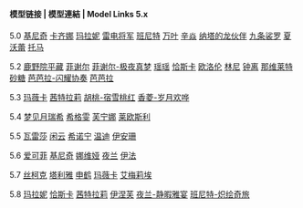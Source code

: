 #### 模型链接 | 模型連結 | Model Links 5.x

5.0
[基尼奇](https://activity.hdslb.com/blackboard/static/20240828/d32c2bb79f59192cb072d7bf79b61c6d/V7DJQSjd34.zip)
[卡齐娜](https://activity.hdslb.com/blackboard/static/20240828/d32c2bb79f59192cb072d7bf79b61c6d/bITvRSGcyc.zip)
[玛拉妮](https://activity.hdslb.com/blackboard/static/20240828/d32c2bb79f59192cb072d7bf79b61c6d/0OJNYIBIHL.zip)
[雷电将军](https://activity.hdslb.com/blackboard/static/20240827/d32c2bb79f59192cb072d7bf79b61c6d/niwXpFdhmh.zip)
[班尼特](https://activity.hdslb.com/blackboard/static/20240827/d32c2bb79f59192cb072d7bf79b61c6d/wBLVVmc3xu.zip)
[万叶](https://activity.hdslb.com/blackboard/static/20240827/d32c2bb79f59192cb072d7bf79b61c6d/EkPgvhz5NT.zip)
[辛焱](https://activity.hdslb.com/blackboard/static/20240827/d32c2bb79f59192cb072d7bf79b61c6d/2EaMAcgo7O.zip)
[纳塔的龙伙伴](https://activity.hdslb.com/blackboard/maxfiles/587f0b14d5bd43274c379bb869cc385d/1726114441300.zip)
[九条裟罗](https://activity.hdslb.com/blackboard/static/20240914/d32c2bb79f59192cb072d7bf79b61c6d/L8Y1u7U5eC.zip)
[夏沃蕾](https://activity.hdslb.com/blackboard/static/20240914/d32c2bb79f59192cb072d7bf79b61c6d/9YIx380pAk.zip)
[托马](https://activity.hdslb.com/blackboard/static/20240914/d32c2bb79f59192cb072d7bf79b61c6d/uer1zLHMT2.zip)

5.2
[鹿野院平藏](https://activity.hdslb.com/blackboard/static/20241209/c6e19b806b80786dbd92b712c3f459cf/lyZIO7tSc6.zip)
[菲谢尔](https://activity.hdslb.com/blackboard/static/20241209/c6e19b806b80786dbd92b712c3f459cf/04c5PN4TPj.zip)
[菲谢尔-极夜真梦](https://activity.hdslb.com/blackboard/static/20241209/c6e19b806b80786dbd92b712c3f459cf/B0W8W7WqzZ.zip)
[瑶瑶](https://activity.hdslb.com/blackboard/static/20241209/c6e19b806b80786dbd92b712c3f459cf/o6dfA9P0Mx.zip)
[恰斯卡](https://activity.hdslb.com/blackboard/static/20241118/c6e19b806b80786dbd92b712c3f459cf/1MlyEkWkK4.zip)
[欧洛伦](https://activity.hdslb.com/blackboard/static/20241120/fbb6ffcfd09815bd66290b6b7bde1196/CvlYFX61oD.zip)
[林尼](https://activity.hdslb.com/blackboard/static/20241118/c6e19b806b80786dbd92b712c3f459cf/OYgdyk4ZXN.zip)
[钟离](https://activity.hdslb.com/blackboard/static/20241118/c6e19b806b80786dbd92b712c3f459cf/LlKG21wghd.zip)
[那维莱特](https://activity.hdslb.com/blackboard/static/20241118/c6e19b806b80786dbd92b712c3f459cf/KD8v2XTYQL.zip)
[砂糖](https://activity.hdslb.com/blackboard/static/20241118/c6e19b806b80786dbd92b712c3f459cf/VgMYzk6qfs.zip)
[芭芭拉-闪耀协奏](https://activity.hdslb.com/blackboard/static/20241118/c6e19b806b80786dbd92b712c3f459cf/FPFoH9Kf4r.zip)
[芭芭拉](https://activity.hdslb.com/blackboard/static/20241119/fbb6ffcfd09815bd66290b6b7bde1196/AI71GlTK8C.rar)

5.3
[玛薇卡](https://activity.hdslb.com/blackboard/maxfiles/0f4535f9a7f8f347c1b6cba53cf05c5c/1735798541917.zip)
[茜特拉莉](https://activity.hdslb.com/blackboard/static/20250102/c6e19b806b80786dbd92b712c3f459cf/FDiT5MoW5p.zip)
[胡桃-宿雪桃红](https://activity.hdslb.com/blackboard/static/20250102/c6e19b806b80786dbd92b712c3f459cf/720PYVm1Gc.zip)
[香菱-岁月欢哗](https://activity.hdslb.com/blackboard/static/20250102/c6e19b806b80786dbd92b712c3f459cf/yEz8vkmB9n.zip)

5.4
[梦见月瑞希](https://activity.hdslb.com/blackboard/static/20250211/c6e19b806b80786dbd92b712c3f459cf/0p3ddGXfR3.zip)
[希格雯](https://activity.hdslb.com/blackboard/static/20250211/c6e19b806b80786dbd92b712c3f459cf/2r74EAVlGo.zip)
[芙宁娜](https://activity.hdslb.com/blackboard/maxfiles/0f4535f9a7f8f347c1b6cba53cf05c5c/1739252305157.zip)
[莱欧斯利](https://activity.hdslb.com/blackboard/maxfiles/0f4535f9a7f8f347c1b6cba53cf05c5c/1739252759564.zip)

5.5
[瓦雷莎](https://activity.hdslb.com/blackboard/static/20250317/c6e19b806b80786dbd92b712c3f459cf/HZToqOXWsk.zip)
[闲云](https://activity.hdslb.com/blackboard/maxfiles/0f4535f9a7f8f347c1b6cba53cf05c5c/1742193411803.zip)
[希诺宁](https://activity.hdslb.com/blackboard/maxfiles/0f4535f9a7f8f347c1b6cba53cf05c5c/1742193409868.zip)
[温迪](https://activity.hdslb.com/blackboard/static/20250317/c6e19b806b80786dbd92b712c3f459cf/XIsDFaljhc.zip)
[伊安珊](https://activity.hdslb.com/blackboard/static/20250327/c6e19b806b80786dbd92b712c3f459cf/vRDr47Al29.zip)

5.6
[爱可菲](https://activity.hdslb.com/blackboard/maxfiles/0f4535f9a7f8f347c1b6cba53cf05c5c/1745551395036.zip)
[基尼奇](https://activity.hdslb.com/blackboard/static/20250425/c6e19b806b80786dbd92b712c3f459cf/waT2BjVzea.zip)
[娜维娅](https://activity.hdslb.com/blackboard/maxfiles/0f4535f9a7f8f347c1b6cba53cf05c5c/1745551397694.zip)
[夜兰](https://activity.hdslb.com/blackboard/static/20250425/c6e19b806b80786dbd92b712c3f459cf/gIvMM3Dwzv.zip)
[伊法](https://activity.hdslb.com/blackboard/static/20250425/c6e19b806b80786dbd92b712c3f459cf/UqshyxjwBd.zip)

5.7
[丝柯克](https://activity.hdslb.com/blackboard/maxfiles/0f4535f9a7f8f347c1b6cba53cf05c5c/1749047305485.zip)
[塔利雅](https://activity.hdslb.com/blackboard/static/20250604/c6e19b806b80786dbd92b712c3f459cf/8QHWGBk6uE.zip)
[申鹤](https://activity.hdslb.com/blackboard/static/20250604/c6e19b806b80786dbd92b712c3f459cf/e5DWSRLbeF.zip)
[玛薇卡](https://activity.hdslb.com/blackboard/maxfiles/0f4535f9a7f8f347c1b6cba53cf05c5c/1749047302319.zip)
[艾梅莉埃](https://activity.hdslb.com/blackboard/static/20250604/c6e19b806b80786dbd92b712c3f459cf/0T5MrKxKo7.zip)

5.8
[玛拉妮](https://i0.hdslb.com/bfs/activity-plat/static/20250718/c6e19b806b80786dbd92b712c3f459cf/FWTmkH0X4b.zip)
[恰斯卡](https://i0.hdslb.com/bfs/activity-plat/static/20250718/c6e19b806b80786dbd92b712c3f459cf/wPeyI47pWp.zip)
[茜特拉莉](https://i0.hdslb.com/bfs/activity-plat/static/20250718/c6e19b806b80786dbd92b712c3f459cf/vSVSyKT2AT.zip)
[伊涅芙](https://i0.hdslb.com/bfs/activity-plat/static/20250718/c6e19b806b80786dbd92b712c3f459cf/JhtCsx1hcs.zip)
[夜兰-静暇雅宴](https://i0.hdslb.com/bfs/activity-plat/static/20250729/5c71f8c1c894217b06ce35b019f05055/WO56OQKtEp.zip)
[班尼特-炽绘奇旅](https://i0.hdslb.com/bfs/activity-plat/static/20250729/5c71f8c1c894217b06ce35b019f05055/Sl4shdSl6N.zip)

